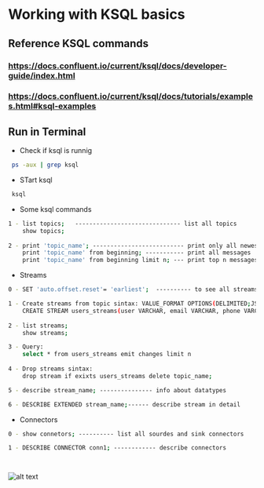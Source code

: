 
# Working with KSQL basics

## Reference KSQL commands 
### https://docs.confluent.io/current/ksql/docs/developer-guide/index.html 
### https://docs.confluent.io/current/ksql/docs/tutorials/examples.html#ksql-examples

## Run in Terminal

* Check if ksql is runnig
```bash
 ps -aux | grep ksql
```

* STart ksql
```bash
 ksql
```

* Some ksql commands
```bash
1 - list topics;   ------------------------------ list all topics
    show topics;
    
2 - print 'topic_name'; -------------------------- print only all newest messages
    print 'topic_name' from beginning; ----------- print all messages
    print 'topic_name' from beginning limit n; --- print top n messages
```

* Streams
```bash
0 - SET 'auto.offset.reset'= 'earliest';  ---------- to see all streams.If we close prompt,next time we should typping again

1 - Create streams from topic sintax: VALUE_FORMAT OPTIONS(DELIMITED;JSON)
    CREATE STREAM users_streams(user VARCHAR, email VARCHAR, phone VARCHAR) WITH (KAFKA_TOPIC='TpTeste', VALUE_FORMAT='DELIMITED');
   
2 - list streams;
    show streams;

3 - Query:
    select * from users_streams emit changes limit n
    
4 - Drop streams sintax:
    drop stream if exixts users_streams delete topic_name;

5 - describe stream_name; --------------- info about datatypes

6 - DESCRIBE EXTENDED stream_name;------ describe stream in detail


```

* Connectors
```bash
0 - show connetors; ---------- list all sourdes and sink connectors

1 - DESCRIBE CONNECTOR conn1; ------------ describe connectors




```



![alt text](https://achong.blob.core.windows.net/gitimages/streams.PNG) 

